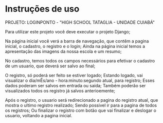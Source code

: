 # Instruções de uso

PROJETO: LOGINPONTO - "HIGH SCHOOL TATAGLIA - UNIDADE CUIABÁ"

Para utilizar este projeto você deve executar o projeto Django;

Na página inicial você verá a barra de navegação, que contêm a pagina inicial, o cadastro, o registro e o login;
Ainda na página inicial temos a apresentação das imagens da nossa escola e um resumo;

No cadastro, temos todos os campos necessários para efetivar o cadastro de um usuario, que deverá ser salvo ao final;

O registro, só poderá ser feito se estiver logado;
Estando logado, vai visualizar o dia/mÊs/ano - hora:minuto:segundo atual, para registro;
Esses dados poderam ser salvos em entrada ou saída;
Também poderão ser visualizados todos os registro já salvos anterioemente;

Após o registro, o usuario será redirecionado a pagina do registro atual, que mostra o ultimo registro realizado;
Sendo possivel ir para a pagina de todos os registros;
Ou finalizar o registro com botão que vai finalizar e deslogar o usuario, voltando a pagina inicial.
